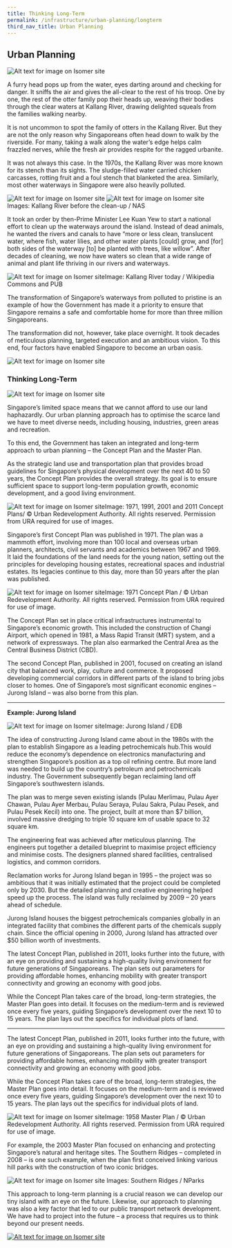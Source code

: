 ```yaml
---
title: Thinking Long-Term
permalink: /infrastructure/urban-planning/longterm
third_nav_title: Urban Planning
---
```

## Urban Planning

![Alt text for image on Isomer site](/images/infrastructure/urban-planning/up-1.png)

A furry head pops up from the water, eyes darting around and checking for danger. It sniffs the air and gives the all-clear to the rest of his troop. One by one, the rest of the otter family pop their heads up, weaving their bodies through the clear waters at Kallang River, drawing delighted squeals from the families walking nearby.

It is not uncommon to spot the family of otters in the Kallang River. But they are not the only reason why Singaporeans often head down to walk by the riverside. For many, taking a walk along the water’s edge helps calm frazzled nerves, while the fresh air provides respite for the ragged urbanite.

It was not always this case. In the 1970s, the Kallang River was more known for its stench than its sights. The sludge-filled water carried chicken carcasses, rotting fruit and a foul stench that blanketed the area. Similarly, most other waterways in Singapore were also heavily polluted.

![Alt text for image on Isomer site](/images/kallangriver1.jpg)
![Alt text for image on Isomer site](/images/kallangriver2.jpg)
Images: Kallang River before the clean-up / NAS

It took an order by then-Prime Minister Lee Kuan Yew to start a national effort to clean up the waterways around the island. Instead of dead animals, he wanted the rivers and canals to have “more or less clean, translucent water, where fish, water lilies, and other water plants [could] grow, and [for] both sides of the waterway [to] be planted with trees, like willow”. After decades of cleaning, we now have waters so clean that a wide range of animal and plant life thriving in our rivers and waterways.

![Alt text for image on Isomer site](/images/infrastructure/urban-planning/up-3.png)Image: Kallang River today / Wikipedia Commons and PUB

The transformation of Singapore’s waterways from polluted to pristine is an example of how the Government has made it a priority to ensure that Singapore remains a safe and comfortable home for more than three million Singaporeans.

The transformation did not, however, take place overnight. It took decades of meticulous planning, targeted execution and an ambitious vision. To this end, four factors have enabled Singapore to become an urban oasis.

![Alt text for image on Isomer site](/images/infrastructure/urban-planning/up-4.png)

### Thinking Long-Term

![Alt text for image on Isomer site](/images/infrastructure/urban-planning/up-5.png)

Singapore’s limited space means that we cannot afford to use our land haphazardly. Our urban planning approach has to optimise the scarce land we have to meet diverse needs, including housing, industries, green areas and recreation.

To this end, the Government has taken an integrated and long-term approach to urban planning – the Concept Plan and the Master Plan.

As the strategic land use and transportation plan that provides broad guidelines for Singapore’s physical development over the next 40 to 50 years, the Concept Plan provides the overall strategy. Its goal is to ensure sufficient space to support long-term population growth, economic development, and a good living environment.

![Alt text for image on Isomer site](/images/infrastructure/urban-planning/up-6.png)Image: 1971, 1991, 2001 and 2011 Concept Plans/ © Urban Redevelopment Authority. All rights reserved. Permission from URA required for use of images.

Singapore’s first Concept Plan was published in 1971. The plan was a mammoth effort, involving more than 100 local and overseas urban planners, architects, civil servants and academics between 1967 and 1969. It laid the foundations of the land needs for the young nation, setting out the principles for developing housing estates, recreational spaces and industrial estates. Its legacies continue to this day, more than 50 years after the plan was published.

![Alt text for image on Isomer site](/images/infrastructure/urban-planning/up-7.png)Image: 1971 Concept Plan / © Urban Redevelopment Authority. All rights reserved. Permission from URA required for use of image.

The Concept Plan set in place critical infrastructures instrumental to Singapore’s economic growth. This included the construction of Changi Airport, which opened in 1981, a Mass Rapid Transit (MRT) system, and a network of expressways. The plan also earmarked the Central Area as the Central Business District (CBD).

The second Concept Plan, published in 2001, focused on creating an island city that balanced work, play, culture and commerce. It proposed developing commercial corridors in different parts of the island to bring jobs closer to homes. One of Singapore’s most significant economic engines – Jurong Island – was also borne from this plan.
<hr>

**Example: Jurong Island**

![Alt text for image on Isomer site](/images/infrastructure/urban-planning/up-8.png)Image: Jurong Island / EDB

The idea of constructing Jurong Island came about in the 1980s with the plan to establish Singapore as a leading petrochemicals hub.This would reduce the economy’s dependence on electronics manufacturing and strengthen Singapore’s position as a top oil refining centre. But more land was needed to build up the country’s petroleum and petrochemicals industry. The Government subsequently began reclaiming land off Singapore’s southwestern islands.

The plan was to merge seven existing islands (Pulau Merlimau, Pulau Ayer Chawan, Pulau Ayer Merbau, Pulau Seraya, Pulau Sakra, Pulau Pesek, and Pulau Pesek Kecil) into one. The project, built at more than $7 billion, involved massive dredging to triple 10 square km of usable space to 32 square km.

The engineering feat was achieved after meticulous planning. The engineers put together a detailed blueprint to maximise project efficiency and minimise costs. The designers planned shared facilities, centralised logistics, and common corridors.

Reclamation works for Jurong Island began in 1995 – the project was so ambitious that it was initially estimated that the project could be completed only by 2030. But the detailed planning and creative engineering helped speed up the process. The island was fully reclaimed by 2009 – 20 years ahead of schedule.

Jurong Island houses the biggest petrochemicals companies globally in an integrated facility that combines the different parts of the chemicals supply chain. Since the official opening in 2000, Jurong Island has attracted over $50 billion worth of investments.

The latest Concept Plan, published in 2011, looks further into the future, with an eye on providing and sustaining a high-quality living environment for future generations of Singaporeans. The plan sets out parameters for providing affordable homes, enhancing mobility with greater transport connectivity and growing an economy with good jobs.

While the Concept Plan takes care of the broad, long-term strategies, the Master Plan goes into detail. It focuses on the medium-term and is reviewed once every five years, guiding Singapore’s development over the next 10 to 15 years. The plan lays out the specifics for individual plots of land.

<hr>

<p>The latest Concept Plan, published in 2011, looks further into the future, with an eye on providing and sustaining a high-quality living environment for future generations of Singaporeans. The plan sets out parameters for providing affordable homes, enhancing mobility with greater transport connectivity and growing an economy with good jobs. </p>

<p>While the Concept Plan takes care of the broad, long-term strategies, the Master Plan goes into detail. It focuses on the medium-term and is reviewed once every five years, guiding Singapore’s development over the next 10 to 15 years. The plan lays out the specifics for individual plots of land.</p>

![Alt text for image on Isomer site](/images/infrastructure/urban-planning/up-9.png)Image: 1958 Master Plan / © Urban Redevelopment Authority. All rights reserved. Permission from URA required for use of image.

<p>For example, the 2003 Master Plan focused on enhancing and protecting Singapore’s natural and heritage sites. The Southern Ridges – completed in 2008 – is one such example, when the plan first conceived linking various hill parks with the construction of two iconic bridges.</p>

![Alt text for image on Isomer site](/images/southernridges.jpeg)
Images: Southern Ridges / NParks 

<p>This approach to long-term planning is a crucial reason we can develop our tiny island with an eye on the future. Likewise, our approach to planning was also a key factor that led to our public transport network development. We have had to project into the future – a process that requires us to think beyond our present needs.</p>

[![Alt text for image on Isomer site](/images/infrastructure/urban-planning/up-pubtrans.gif)](/infrastructure/case-studies-urban-planning/public)